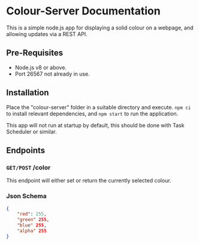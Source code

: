 # Colour-Server Documentation

This is a simple node.js app for displaying a solid colour on a webpage, and allowing updates via a REST API.

## Pre-Requisites
* Node.js v8 or above.
* Port 26567 not already in use.

## Installation
Place the "colour-server" folder in a suitable directory and execute. `npm ci` to install relevant dependencies, and `npm start` to run the application.

This app will not run at startup by default, this should be done with Task Scheduler or similar.

## Endpoints
### `GET/POST` /color
This endpoint will either set or return the currently selected colour.

### Json Schema

```json
{
    "red": 255,
    "green" 255,
    "blue" 255,
    "alpha" 255
}
```

